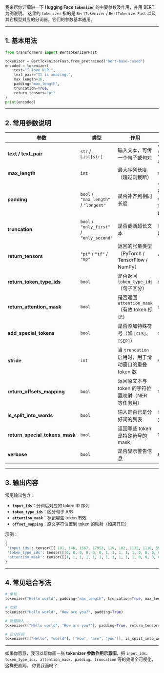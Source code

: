 我来帮你详细讲一下 **Hugging Face `tokenizer`** 的主要参数及作用，并用 BERT 为例说明。
这里的 `tokenizer` 指的是 `BertTokenizer` / `BertTokenizerFast` 以及其它模型对应的分词器，它们的参数基本通用。

---

## **1. 基本用法**

```python
from transformers import BertTokenizerFast

tokenizer = BertTokenizerFast.from_pretrained("bert-base-cased")
encoded = tokenizer(
    text="I love NLP.",
    text_pair="It is amazing.",
    max_length=16,
    padding="max_length",
    truncation=True,
    return_tensors="pt"
)
print(encoded)
```

---

## **2. 常用参数说明**

| 参数                                | 类型                                        | 作用                                    | 示例值                                                |
| --------------------------------- | ----------------------------------------- | ------------------------------------- | -------------------------------------------------- |
| **text / text\_pair**             | `str` / `List[str]`                       | 输入文本，可传一个句子或句对                        | `"I love NLP"` / `("I love NLP", "It is amazing")` |
| **max\_length**                   | `int`                                     | 最大序列长度（超过则截断）                         | `max_length=128`                                   |
| **padding**                       | `bool` / `"max_length"` / `"longest"`     | 是否补齐到相同长度                             | `"max_length"` 补到 `max_length`，`True` 补到 batch 中最长 |
| **truncation**                    | `bool` / `"only_first"` / `"only_second"` | 是否截断超长文本                              | `True` 截断所有超长句                                     |
| **return\_tensors**               | `"pt"` / `"tf"` / `"np"`                  | 返回的张量类型（PyTorch / TensorFlow / NumPy） | `"pt"`                                             |
| **return\_token\_type\_ids**      | `bool`                                    | 是否返回 `token_type_ids`（句子区分）           | `True`（默认）                                         |
| **return\_attention\_mask**       | `bool`                                    | 是否返回 `attention_mask`（有效 token 标记）    | `True`（默认）                                         |
| **add\_special\_tokens**          | `bool`                                    | 是否添加特殊符号（如 `[CLS]`、`[SEP]`）           | `True`（默认）                                         |
| **stride**                        | `int`                                     | 当 `truncation` 启用时，用于滑动窗口的重叠 token 数  | `stride=2`                                         |
| **return\_offsets\_mapping**      | `bool`                                    | 返回原文本与 token 的字符位置映射（NER 等任务用）        | `True`                                             |
| **is\_split\_into\_words**        | `bool`                                    | 输入是否已是分好词的列表                          | `True` 表示跳过分词                                      |
| **return\_special\_tokens\_mask** | `bool`                                    | 返回哪些 token 是特殊符号的 mask                | `True`                                             |
| **verbose**                       | `bool`                                    | 是否显示警告信息                              | `False`                                            |

---

## **3. 输出内容**

常见输出包含：

* **`input_ids`**：分词后对应的 token ID 序列
* **`token_type_ids`**：区分句子 A/B
* **`attention_mask`**：标记哪些 token 有效
* **`offset_mapping`**：原文字符位置到 token 的映射（如果开启）

示例：

```python
{
 'input_ids': tensor([[ 101, 146, 1567, 17953, 119, 102, 1135, 1110, 5941, 119, 102, 0, 0, 0, 0, 0]]),
 'token_type_ids': tensor([[0, 0, 0, 0, 0, 0, 1, 1, 1, 1, 1, 0, 0, 0, 0, 0]]),
 'attention_mask': tensor([[1, 1, 1, 1, 1, 1, 1, 1, 1, 1, 1, 0, 0, 0, 0, 0]])
}
```

---

## **4. 常见组合写法**

```python
# 单句
tokenizer("Hello world", padding="max_length", truncation=True, max_length=8)

# 句对
tokenizer("Hello world", "How are you?", padding=True)

# 批量输入
tokenizer(["Hello world", "How are you?"], padding=True, return_tensors="pt")

# 已分好词
tokenizer([["Hello", "world"], ["How", "are", "you"]], is_split_into_words=True, padding=True)
```

---

如果你愿意，我可以帮你画一张 **tokenizer 参数作用示意图**，把 `input_ids`、`token_type_ids`、`attention_mask`、`padding`、`truncation` 等的效果全可视化，这样更直观。
你要我画吗？
